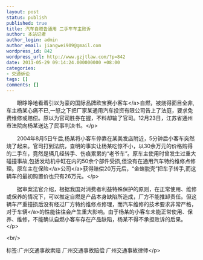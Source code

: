 ```yaml
---
layout: post
status: publish
published: true
title: 汽车自燃告通用 二手车车主败诉
author: 本站记者
author_login: admin
author_email: jiangwei909@gmail.com
wordpress_id: 842
wordpress_url: http://www.gzjtlaw.com/?p=842
date: 2011-05-29 09:14:24.000000000 +08:00
categories:
- 交通诉讼
tags: []
comments: []
---
```

<p><p>　　眼睁睁地看着引以为豪的国际品牌欧宝赛<a>小客车<&#47;a>自燃，被烧得面目全非,车主杨某心痛不已,一怒之下把厂家某通用汽车投资有限公司告上了法庭，要求免费维修或赔偿。原以为官司胜券在握，不料却输了官司。12月23日，江苏省通州市法院向杨某送达了民事判决书。<&#47;p><p>　　2004年8月5日午后,杨某将小客车停靠在某美发店附近，5分钟后小客车突然烧了起来。官司打到法院，查明的事实让杨某吃惊不小，以30余万元的价格购得的二手车，竟然是辆几经转手、伤痕累累的&ldquo;老爷车&rdquo;。原车主使用时曾发生过重大碰撞事故,包括发动机中缸在内的50余个部件受损,但没有在通用汽车特约维修点修理。原车主在<a><a>保险<&#47;a>公司<&#47;a>获得赔偿20万元后，&ldquo;金蝉脱壳&rdquo;把车子转手,而这辆车的最初购置价也只有26万元。<&#47;p><p>　　据审案法官介绍，根据我国对消费者利益特殊保护的原则，在正常使用、维修或保养的情况下，可以推定自燃是产品本身缺陷所造成，厂方不能推卸责任。但这辆车严重撞损后没有经过厂方特约维修点修理，而汽车维修的技术要求非常严格，对于<a>车辆<&#47;a>的性能往往会产生重大影响。由于杨某的小客车未能正常使用、保养、维修，不能确认自燃小客车存在产品缺陷，杨某不得不承担败诉的后果。<&#47;p><br&#47;><p>标签:广州交通事故索赔 广州交通事故赔偿 广州交通事故律师<&#47;p>
